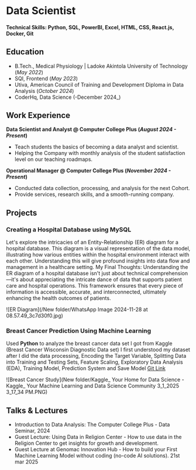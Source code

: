 # Data Scientist

#### Technical Skills: Python, SQL, PowerBI, Excel, HTML, CSS, React.js, Docker, Git

## Education             		
- B.Tech., Medical Physiology | Ladoke Akintola University of Technology (_May 2022_)
- SQI, Frontend (_May 2023_)
- Utiva, American Council of Training and Development Diploma in Data Analysis (_October 2024_)
- CoderHq, Data Science (-December  2024_)



## Work Experience
**Data Scientist and Analyst @ Computer College Plus (_August 2024 - Present_)**
- Teach students the basics of becoming a data analyst and scientist.
- Helping the Company with monthly analysis of the student satisfaction level on our teaching roadmaps. 

**Operational Manager @ Computer College Plus (_November 2024 - Present_)**
- Conducted data collection, processing, and analysis for the next Cohort.
- Provide services, research skills, and a smooth-running company.

## Projects
### Creating a Hospital Database using MySQL
Let's explore the intricacies of an Entity-Relationship (ER) diagram for a hospital database. This diagram is a visual representation of the data model, illustrating how various entities within the hospital environment interact with each other. Understanding this will give profound insights into data flow and management in a healthcare setting.
My Final Thoughts:
Understanding the ER diagram of a hospital database isn't just about technical comprehension—it's about appreciating the intricate dance of data that supports patient care and hospital operations. This framework ensures that every piece of information is accessible, accurate, and interconnected, ultimately enhancing the health outcomes of patients.


![ER Diagram](/New folder/WhatsApp Image 2024-11-28 at 08.57.49_3c7d30f0.jpg)

### Breast Cancer Prediction Using Machine Learning

Used **Python** to analyze the breast cancer data set I got from Kaggle (Breast Cancer Wisconsin Diagnostic Data set) I first understood my dataset after I did the data processing, Encoding the Target Variable, Splitting Data into Training and Testing Sets, Feature Scaling, Exploratory Data Analysis (EDA), Training Model, Prediction System and Save Model
[Git Link](https://github.com/ifeoluwaoladeji/Breast-cancer-prediction-model.git
)

![Breast Cancer Study](New folder/Kaggle_ Your Home for Data Science - Kaggle_ Your Machine Learning and Data Science Community 3_1_2025 3_17_34 PM.PNG)

## Talks & Lectures
- Introduction to Data Analysis: The Computer College Plus  - Data Seminar, 2024
- Guest Lecture: Using Data in Religion Center - How to use data in the Religion Center to get insights for growth and development.
- Guest Lecture at Genomac Innovation Hub - How to build your First Machine Learning Model without coding (no-code AI solutions). 21st mar 2025
